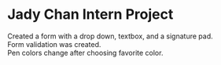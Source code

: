 # Jady Chan Intern Project

Created a form with a drop down, textbox, and a signature pad.\
Form validation was created.\
Pen colors change after choosing favorite color.
